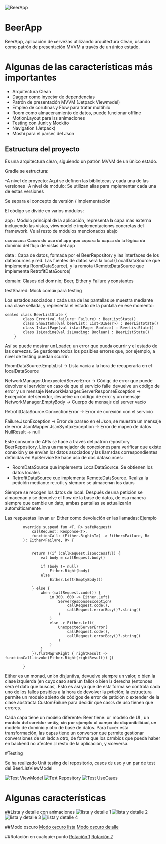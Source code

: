 ![BeerApp](images/ic_launcher_round.png)

# BeerApp

BeerApp, aplicación de cervezas utilizando arquitectura Clean, usando como patrón de presentación MVVM a través de un único estado.

# Algunas de las características más importantes

- Arquitectura Clean
- Dagger como inyector de dependencias
- Patrón de presentación MVVM (Jetpack Viewmodel)
- Empleo de corutinas y Flow para tratar multihilo
- Room como almacenamiento de datos, puede funcionar offline
- MotionLayout para las animaciones
- Testing con Junit y Mockito
- Navigation (Jetpack)
- Moshi para el parseo del Json

## Estructura del proyecto


Es una arquitectura clean, siguiendo un patrón MVVM de un único estado.

Gradle se estructura:

-A nivel de proyecto: Aquí se definen las bibliotecas y cada una de las versiones
-A nivel de módulo: Se utilizan alias para implementar cada una de estas versiones

Se separa el concepto de versión / implementación


El código se divide en varios módulos:

app : Módulo principal de la aplicación, representa la capa mas externa incluyendo las vistas, viewmodel e implementaciones concretas del framework. Ve al resto de módulos mencionados abajo

usecases: Casos de uso del app que separa la capaa de la lógica de dominio del flujo de vistas del app

data : Capa de datos, formada por el BeerRepository y las interfaces de los datasources y red. Las fuentes de datos será la local (LocalDataSource que implementa RoomDataSource), y la remota (RemoteDataSource que implementa RetrofitDataSource)

domain: Clases del dominio; Beer, Either y Failure y constantes

testShared: Mock común para testing

Los estados asociados a cada una de las pantallas se muestra mediante una clase sellada, y representa el estado de la pantalla en ese momento:


```
sealed class BeerListState {
        class Error(val failure: Failure) : BeerListState()
        class ShowItems(val beerList: List<UIBeer>) : BeerListState()
        class IsLastPage(val isLastPage: Boolean) : BeerListState()
        class IsLoading(val isLoading: Boolean) : BeerListState()
    }
```

Así se puede mostrar un Loader, un error que pueda ocurrir y el estado de las cervezas.
Se gestionan todos los posibles errores que, por ejemplo, a nivel de testing puedan ocurrir:

RoomDataSource.EmptyList ->  Lista vacía a la hora de recuperarla en el localDataSource

NetworkManager.UnexpectedServerError -> Código de error que puede devolver el servidor en caso de que el servicio falle, devuelve un código de error y un mensaje
NetworkManager.ServerResponseException -> Excepción del servidor, devuelve un código de error y un mensaje
NetworkManager.EmptyBody -> Cuerpo de mensaje del server vacío

RetrofitDataSource.ConnectionError -> Error de conexión con el servicio

Failure.JsonException -> Error de parseo en el Json, se muestra un mensaje de error
JsonMapper.JsonSyntaxException -> Error de mapeo de datos
NullResult -> null

Este consumo de APIs se hace a través del patrón repository BeerRepository. Lleva un manejador de conexiones para verificar que existe conexión y se envían los datos asociados y las llamadas correspondientes definidas en ApiService
Se hace uso de dos datasources: 

- RoomDataSource que implementa LocalDataSource. Se obtienen los datos locales
- RetrofitDataSource que implementa RemoteDataSource. Realiza la petición mediante retrofit y siempre se almacenan los datos


Siempre se recogen los datos de local. 
Después de una petición se almacenan y se devuelve el flow de la base de datos, de esa manera siempre que cambie un dato, ambas pantallas se actualizarán automáticamente


Las respuestas llevan un Either como devolución en las llamadas: Ejemplo


```
        override suspend fun <T, R> safeRequest(
            callRequest: Response<T>,
            functionCall: (Either.Right<T>) -> Either<Failure, R>
        ): Either<Failure, R> {


            return ((if (callRequest.isSuccessful) {
                val body = callRequest.body()

                if (body != null)
                    Either.Right(body)
                else
                    Either.Left(EmptyBody())

            } else {
                when (callRequest.code()) {
                    in 300..600 -> Either.Left(
                        ServerResponseException(
                            callRequest.code(),
                            callRequest.errorBody()?.string()
                        )
                    )
                    else -> Either.Left(
                        UnexpectedServerError(
                            callRequest.code(),
                            callRequest.errorBody()?.string()
                        )
                    )
                }
            }).flatMapToRight { rightResult -> functionCall.invoke(Either.Right(rightResult)) })

        }

```

Either es un monad, unión disjuntiva, devuelve siempre un valor, o bien la clase izquierda (en cuyo caso será un fallo) o bien la derecha (entonces será el dato que buscas). 
Esto es así ya que de esta forma se controla cada uno de los fallos posibles a la hora de devolver la petición; la estructura permite un modelo abierto de códigos de error de petición o extender de la clase abstracta CustomFailure para decidir qué casos de uso tienen que errores.

Cada capa tiene un modelo diferente: Beer tiene: un modelo de UI , un modelo del servidor entity, sin por ejemplo el campo de disponibilidad, un modelo de dominio y otro de base de datos. Para hacer esta transformación, las capas tiene un conversor que permite gestionar conversiones de un lado a otro, de forma que los cambios que pueda haber en backend no afecten al resto de la aplicación, y viceversa.



#Testing

Se ha realizado Unit testing del repositorio, casos de uso y un par de test del BeerListViewModel

![Test ViewModel](images/test1.png)
![Test Repository](images/test2.png)
![Test UseCases](images/test3.png)


# Algunas características

##Lista y detalle con animaciones
![lista y detalle 1](images/image1.png)
![lista y detalle 2](images/image2.png)
![lista y detalle 3](images/image3.png)
![lista y detalle 4](images/image4.png)

##Modo oscuro
[Modo oscuro lista](images/darkmode1.png)
[Modo oscuro detalle](images/darkmode2.png)

##Rotación en cualquier punto
[Rotación 1](images/darkmoderotate1.png)
[Rotación 2](images/darkmoderotate2.png)
